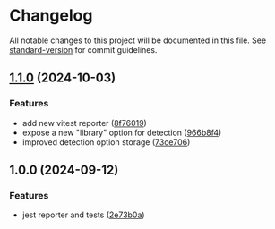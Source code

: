 # Changelog

All notable changes to this project will be documented in this file. See [standard-version](https://github.com/conventional-changelog/standard-version) for commit guidelines.

## [1.1.0](https://github.com/Jmsa/bleed-guard/compare/v1.0.0...v1.1.0) (2024-10-03)


### Features

* add new vitest reporter ([8f76019](https://github.com/Jmsa/bleed-guard/commit/8f760192c78e57111622e6aca2fced72a8fa8433))
* expose a new "library" option for detection ([966b8f4](https://github.com/Jmsa/bleed-guard/commit/966b8f42ce3b7c66345c73d03ac5c76967c87496))
* improved detection option storage ([73ce706](https://github.com/Jmsa/bleed-guard/commit/73ce7060ec9dbe6e8c7cef214ef81201d9718c1d))

## 1.0.0 (2024-09-12)


### Features

* jest reporter and tests ([2e73b0a](https://github.com/Jmsa/bleed-guard/commit/2e73b0ac972013835245cbb1a082d904a962a6b1))
